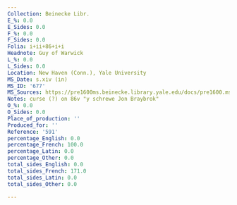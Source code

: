 ```yaml
---
Collection: Beinecke Libr.
E_%: 0.0
E_Sides: 0.0
F_%: 0.0
F_Sides: 0.0
Folia: i+ii+86+i+i
Headnote: Guy of Warwick
L_%: 0.0
L_Sides: 0.0
Location: New Haven (Conn.), Yale University
MS_Date: s.xiv (in)
MS_ID: '677'
MS_Sources: https://pre1600ms.beinecke.library.yale.edu/docs/pre1600.ms591.htm ;https://brbl-dl.library.yale.edu/vufind/Record/4143041
Notes: curse (?) on 86v "y schrewe Jon Braybrok"
O_%: 0.0
O_Sides: 0.0
Place_of_production: ''
Produced_for: ''
Reference: '591'
percentage_English: 0.0
percentage_French: 100.0
percentage_Latin: 0.0
percentage_Other: 0.0
total_sides_English: 0.0
total_sides_French: 171.0
total_sides_Latin: 0.0
total_sides_Other: 0.0

---
```

